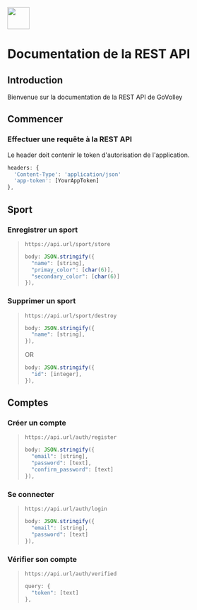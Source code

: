 [<img src="https://avatars1.githubusercontent.com/u/75072225?s=400&u=5a5d314d2f909bfb4b3f0f45f730ffa3487bb4e4&v=4" width="50"/>](logo)
# Documentation de la REST API
## Introduction
Bienvenue sur la documentation de la REST API de GoVolley

## Commencer
### Effectuer une requête à la REST API

Le header doit contenir le token d'autorisation de l'application.
```javascript
headers: {
  'Content-Type': 'application/json'
  'app-token': [YourAppToken]
},
```

## Sport
### Enregistrer un sport 
> `https://api.url/sport/store`
> ```javascript
> body: JSON.stringify({
>   "name": [string],
>   "primay_color": [char(6)],
>   "secondary_color": [char(6)]
> }),
> ```

### Supprimer un sport 
> `https://api.url/sport/destroy`
> ```javascript
> body: JSON.stringify({
>   "name": [string],
> }),
> ```
> OR
> ```javascript
> body: JSON.stringify({
>   "id": [integer],
> }),
> ```

## Comptes
### Créer un compte 
> `https://api.url/auth/register`
> ```javascript
> body: JSON.stringify({
>   "email": [string],
>   "password": [text],
>   "confirm_password": [text]
> }),
> ```

### Se connecter 
> `https://api.url/auth/login`
> ```javascript
> body: JSON.stringify({
>   "email": [string],
>   "password": [text]
> }),
> ```

### Vérifier son compte
> `https://api.url/auth/verified`
> ```javascript
> query: {
>   "token": [text]
> },
> ```